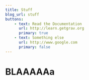 ```yaml
---
title: Stuff
blog_url: stuff
buttons:
    - text: Read the Documentation
      url: http://learn.getgrav.org
      primary: true
    - text: Something else
      url: http://www.google.com
      primary: false
---
```


# BLAAAAAa

